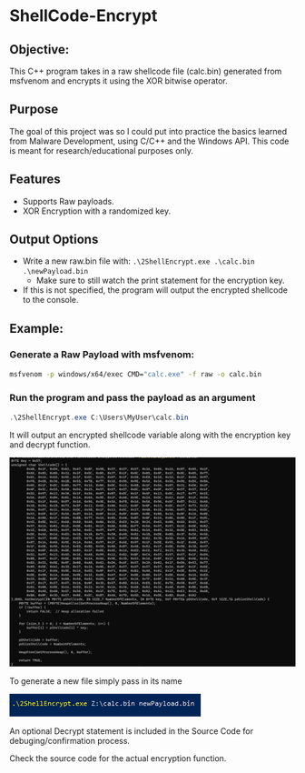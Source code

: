 # ShellCode-Encrypt

## Objective:
This C++ program takes in a raw shellcode file (calc.bin) generated from msfvenom and encrypts it using the XOR bitwise operator.

## Purpose
The goal of this project was so I could put into practice the basics learned from Malware Development, using C/C++ and the Windows API.
This code is meant for research/educational purposes only.

## Features
- Supports Raw payloads.
- XOR Encryption with a randomized key.

## Output Options
- Write a new raw.bin file with: ```.\2ShellEncrypt.exe .\calc.bin .\newPayload.bin```
	- Make sure to still watch the print statement for the encryption key.
- If this is not specified, the program will output the encrypted shellcode to the console.

## Example:

### Generate a Raw Payload with msfvenom:
```bash
msfvenom -p windows/x64/exec CMD="calc.exe" -f raw -o calc.bin
```

### Run the program and pass the payload as an argument
```powershell
.\2ShellEncrypt.exe C:\Users\MyUser\calc.bin
```
It will output an encrypted shellcode variable along with the encryption key and decrypt function.

![Print statement](/img5.png)

To generate a new file simply pass in its name

![Create a new file](/img4.png)

An optional Decrypt statement is included in the Source Code for debuging/confirmation process. 

Check the source code for the actual encryption function.